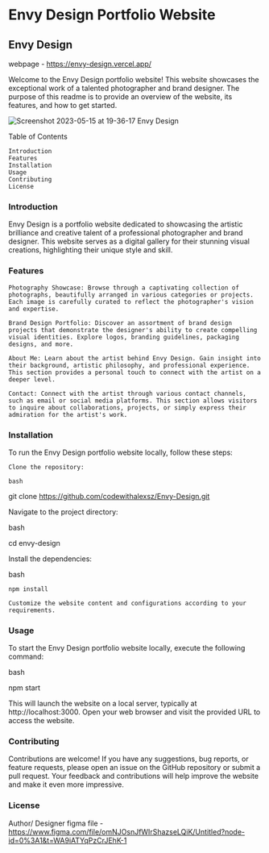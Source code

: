 # Envy Design Portfolio Website

## Envy Design

webpage - https://envy-design.vercel.app/

Welcome to the Envy Design portfolio website! This website showcases the exceptional work of a talented photographer and brand designer. The purpose of this readme is to provide an overview of the website, its features, and how to get started.

![Screenshot 2023-05-15 at 19-36-17 Envy Design](https://github.com/codewithalexsz/Envy-Design/assets/55211588/baef5aa1-b21b-46b4-ab65-9c1dc9610dde)


Table of Contents

    Introduction
    Features
    Installation
    Usage
    Contributing
    License

### Introduction

Envy Design is a portfolio website dedicated to showcasing the artistic brilliance and creative talent of a professional photographer and brand designer. This website serves as a digital gallery for their stunning visual creations, highlighting their unique style and skill.


### Features

    Photography Showcase: Browse through a captivating collection of photographs, beautifully arranged in various categories or projects. Each image is carefully curated to reflect the photographer's vision and expertise.

    Brand Design Portfolio: Discover an assortment of brand design projects that demonstrate the designer's ability to create compelling visual identities. Explore logos, branding guidelines, packaging designs, and more.

    About Me: Learn about the artist behind Envy Design. Gain insight into their background, artistic philosophy, and professional experience. This section provides a personal touch to connect with the artist on a deeper level.

    Contact: Connect with the artist through various contact channels, such as email or social media platforms. This section allows visitors to inquire about collaborations, projects, or simply express their admiration for the artist's work.

### Installation

To run the Envy Design portfolio website locally, follow these steps:

    Clone the repository:

    bash

git clone https://github.com/codewithalexsz/Envy-Design.git

Navigate to the project directory:

bash

cd envy-design

Install the dependencies:

bash

    npm install

    Customize the website content and configurations according to your requirements.

### Usage

To start the Envy Design portfolio website locally, execute the following command:

bash

npm start

This will launch the website on a local server, typically at http://localhost:3000. Open your web browser and visit the provided URL to access the website.


### Contributing

Contributions are welcome! If you have any suggestions, bug reports, or feature requests, please open an issue on the GitHub repository or submit a pull request. Your feedback and contributions will help improve the website and make it even more impressive.


### License

Author/ Designer figma file - https://www.figma.com/file/omNJOsnJfWIrShazseLQiK/Untitled?node-id=0%3A1&t=WA9iATYqPzCrJEhK-1

